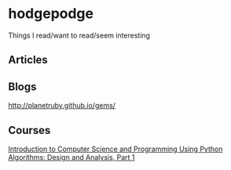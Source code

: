 # hodgepodge
Things I read/want to read/seem interesting

## Articles

## Blogs
http://planetruby.github.io/gems/

## Courses
[Introduction to Computer Science and Programming Using Python](https://courses.edx.org/courses/course-v1:MITx+6.00.1x+2T2020a/course/) <br> 
[Algorithms: Design and Analysis, Part 1](https://courses.edx.org/courses/course-v1:StanfordOnline+CSX0003+1T2020/course/)
